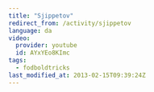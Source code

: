 ```yaml
---
title: "Sjippetov"
redirect_from: /activity/sjippetov
language: da
video:
  provider: youtube
  id: AYxYEo8KImc
tags:
  - fodboldtricks
last_modified_at: 2013-02-15T09:39:24Z
---
```



